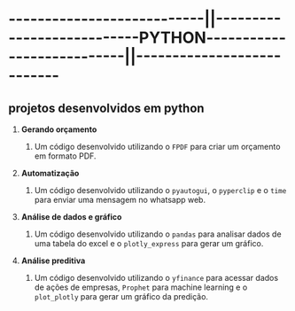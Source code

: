 # ---------------------------||---------------------------**PYTHON**---------------------------||---------------------------
 ## projetos desenvolvidos em **python**

1. **Gerando orçamento**
   1. Um código desenvolvido utilizando o `FPDF` para criar um orçamento em formato PDF.
   
2. **Automatização**
   1. Um código desenvolvido utilizando o `pyautogui`, o `pyperclip` e o `time` para enviar uma mensagem no whatsapp web.

3. **Análise de dados e gráfico**
   1. Um código desenvolvido utilizando o `pandas`  para analisar dados de uma tabela do excel e o `plotly_express` para gerar um gráfico.

4. **Análise preditiva**
   1. Um código desenvolvido utilizando o `yfinance`  para acessar dados de ações de empresas, `Prophet` para machine learning e o `plot_plotly` para gerar um gráfico da predição.
